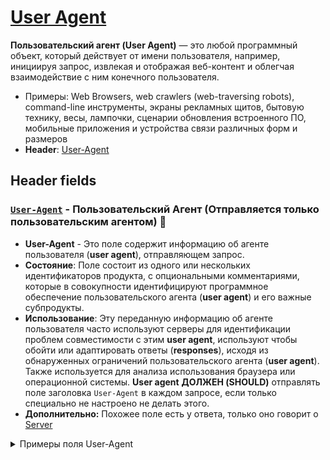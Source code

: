 # [User Agent](https://www.rfc-editor.org/rfc/rfc9110#name-user-agents)

**Пользовательский агент (User Agent)** — это любой программный объект, который действует от имени пользователя, например, инициируя запрос, извлекая и отображая веб-контент и облегчая взаимодействие с ним конечного пользователя.

- Примеры: Web Browsers, web crawlers (web-traversing robots), command-line инструменты, экраны рекламных щитов, бытовую технику, весы, лампочки, сценарии обновления встроенного ПО, мобильные приложения и устройства связи различных форм и размеров
- **Header**: [User-Agent](https://www.rfc-editor.org/rfc/rfc9110#name-user-agent)


## Header fields

### [`User-Agent`](https://www.rfc-editor.org/rfc/rfc9110#name-user-agent) - Пользовательский Агент (Отправляется только пользовательским агентом) 🎩
- **User-Agent** - Это поле содержит информацию об агенте пользователя (**user agent**), отправляющем запрос.
- **Состояние**: Поле состоит из одного или нескольких идентификаторов продукта, с опциональными комментариями, которые в совокупности идентифицируют программное обеспечение пользовательского агента (**user agent**) и его важные субпродукты.
- **Использование**: Эту переданную информацию об агенте пользователя часто используют серверы для идентификации проблем совместимости с этим **user agent**, используют чтобы обойти или адаптировать ответы (**responses**), исходя из обнаруженных ограничений пользовательского агента (**user agent**). Также используется для анализа использования браузера или операционной системы. **User agent** **ДОЛЖЕН (SHOULD)** отправлять поле заголовка `User-Agent` в каждом запросе, если только специально не настроено не делать этого.
- **Дополнительно:** Похожее поле есть у ответа, только оно говорит о [Server](https://www.rfc-editor.org/rfc/rfc9110#name-server)

<details><summary>Примеры поля User-Agent</summary>
<p>

User-Agent: Mozilla/5.0 (Windows NT 10.0; Win64; x64) AppleWebKit/537.36 (KHTML, like Gecko) Chrome/122.0.0.0 Safari/537.36 Edg/122.0.0.0 - **Edge Browser**

User-Agent: curl/8.4.0 - **CURL**

User-Agent: HTTPie - **HTTPie**

User-Agent: PostmanRuntime/7.36.3 - **Postman**

User-Agent:
Mozilla/5.0 (Windows NT 10.0; Win64; x64) AppleWebKit/537.36 (KHTML, like Gecko) Code/1.87.0 Chrome/118.0.5993.159 Electron/27.3.2 Safari/537.36 - **VSCode**

</p>
</details>
